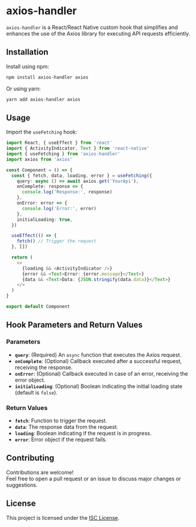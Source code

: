 # axios-handler

`axios-handler` is a React/React Native custom hook that simplifies and enhances the use of the Axios library for executing API requests efficiently.

## Installation

Install using npm:

```bash
npm install axios-handler axios
```

Or using yarn:

```bash
yarn add axios-handler axios
```

## Usage

Import the `useFetching` hook:

```typescript
import React, { useEffect } from 'react'
import { ActivityIndicator, Text } from 'react-native'
import { useFetching } from 'axios-handler'
import axios from 'axios'

const Component = () => {
  const { fetch, data, loading, error } = useFetching({
    query: async () => await axios.get('YourApi'),
    onComplete: response => {
      console.log('Response:', response)
    },
    onError: error => {
      console.log('Error:', error)
    },
    initialLoading: true,
  })

  useEffect(() => {
    fetch() // Trigger the request
  }, [])

  return (
    <>
      {loading && <ActivityIndicator />}
      {error && <Text>Error: {error.message}</Text>}
      {data && <Text>Data: {JSON.stringify(data.data)}</Text>}
    </>
  )
}

export default Component
```

## Hook Parameters and Return Values

### Parameters
- **`query`**: (Required) An `async` function that executes the Axios request.  
- **`onComplete`**: (Optional) Callback executed after a successful request, receiving the response.  
- **`onError`**: (Optional) Callback executed in case of an error, receiving the error object.  
- **`initialLoading`**: (Optional) Boolean indicating the initial loading state (default is `false`).

### Return Values
- **`fetch`**: Function to trigger the request.
- **`data`**: The response data from the request.
- **`loading`**: Boolean indicating if the request is in progress.
- **`error`**: Error object if the request fails.

## Contributing

Contributions are welcome!  
Feel free to open a pull request or an issue to discuss major changes or suggestions.

## License

This project is licensed under the [ISC License](https://github.com/ekosh02/axios-handler/blob/main/LICENSE).
